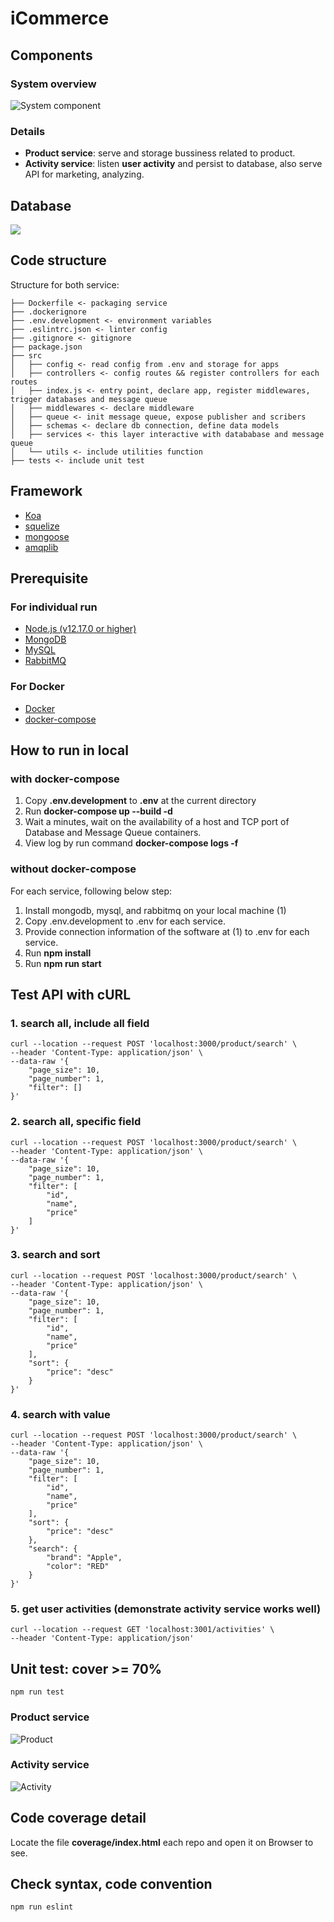 # iCommerce

## Components
### System overview
![System component](./assets/images/architecture.png)
### Details

- **Product service**: serve and storage bussiness related to product.
- **Activity service**: listen **user activity** and persist to database, also serve API for marketing, analyzing.
## Database

![](./assets/images/db.png)

## Code structure
Structure for both service:

```
├── Dockerfile <- packaging service
├── .dockerignore
├── .env.development <- environment variables
├── .eslintrc.json <- linter config
├── .gitignore <- gitignore
├── package.json
├── src
│   ├── config <- read config from .env and storage for apps
│   ├── controllers <- config routes && register controllers for each routes
│   ├── index.js <- entry point, declare app, register middlewares, trigger databases and message queue
│   ├── middlewares <- declare middleware
│   ├── queue <- init message queue, expose publisher and scribers
│   ├── schemas <- declare db connection, define data models
│   ├── services <- this layer interactive with datababase and message queue
│   └── utils <- include utilities function
├── tests <- include unit test
```

## Framework
- [Koa](https://koajs.com/)
- [squelize](https://sequelize.org/)
- [mongoose](https://mongoosejs.com/)
- [amqplib](https://www.npmjs.com/package/amqplib)

## Prerequisite
### For individual run
- [Node.js (v12.17.0 or higher)](https://nodejs.org)
- [MongoDB](https://www.mongodb.com/)
- [MySQL](https://www.mysql.com/)
- [RabbitMQ](https://www.rabbitmq.com/)
### For Docker
- [Docker](https://www.docker.com/)
- [docker-compose](https://docs.docker.com/compose/)

## How to run in local
### with docker-compose

1. Copy **.env.development** to **.env** at the current directory
2. Run **docker-compose up --build -d**
3. Wait a minutes, wait on the availability of a host and TCP port of Database and Message Queue containers.
4. View log by run command **docker-compose logs -f**

### without docker-compose

For each service, following below step:

1. Install mongodb, mysql, and rabbitmq on your local machine (1)
2. Copy .env.development to .env for each service.
3. Provide connection information of the software at (1) to .env for each service.
4. Run **npm install** 
5. Run **npm run start**

## Test API with cURL
### 1. search all, include all field
```
curl --location --request POST 'localhost:3000/product/search' \
--header 'Content-Type: application/json' \
--data-raw '{
    "page_size": 10,
    "page_number": 1,
    "filter": []
}'
```

### 2. search all, specific field

```
curl --location --request POST 'localhost:3000/product/search' \
--header 'Content-Type: application/json' \
--data-raw '{
    "page_size": 10,
    "page_number": 1,
    "filter": [
        "id",
        "name",
        "price"
    ]
}'
```

### 3. search and sort
```
curl --location --request POST 'localhost:3000/product/search' \
--header 'Content-Type: application/json' \
--data-raw '{
    "page_size": 10,
    "page_number": 1,
    "filter": [
        "id",
        "name",
        "price"
    ],
    "sort": {
        "price": "desc"
    }
}'
```
### 4. search with value
```
curl --location --request POST 'localhost:3000/product/search' \
--header 'Content-Type: application/json' \
--data-raw '{
    "page_size": 10,
    "page_number": 1,
    "filter": [
        "id",
        "name",
        "price"
    ],
    "sort": {
        "price": "desc"
    },
    "search": {
        "brand": "Apple",
        "color": "RED"
    }
}'
```
### 5. get user activities (demonstrate activity service works well)
```
curl --location --request GET 'localhost:3001/activities' \
--header 'Content-Type: application/json'
```

## Unit test: cover >= 70%
```
npm run test
```

### Product service

![Product](./assets/images/ut_product.png)

### Activity service

![Activity](./assets/images/ut_activity.png)


## Code coverage detail
Locate the file **coverage/index.html** each repo and open it on Browser to see.
## Check syntax, code convention
```
npm run eslint
```
